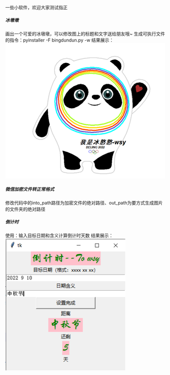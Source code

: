 一些小软件，欢迎大家测试指正

##### 冰墩墩 #####
画出一个可爱的冰墩墩，可以修改图上的标题和文字送给朋友哦~
生成可执行文件的指令：pyinstaller -F bingdundun.py -w
结果展示：
![](./bingdundun/结果展示.png)

##### 微信加密文件转正常格式 ####
修改代码中的into_path路径为加密文件的绝对路径、out_path为要方式生成图片的文件夹的绝对路径

##### 倒计时 #####
使用：输入目标日期和含义计算倒计时天数
结果展示：
![](./倒计时/%E7%BB%93%E6%9E%9C%E5%B1%95%E7%A4%BA.png)
